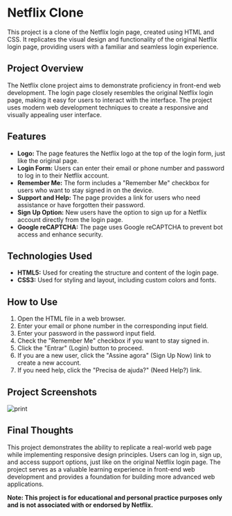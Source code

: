 # Netflix Clone

This project is a clone of the Netflix login page, created using HTML and CSS. It replicates the visual design and functionality of the original Netflix login page, providing users with a familiar and seamless login experience.

## Project Overview

The Netflix clone project aims to demonstrate proficiency in front-end web development. The login page closely resembles the original Netflix login page, making it easy for users to interact with the interface. The project uses modern web development techniques to create a responsive and visually appealing user interface.

## Features

- **Logo:** The page features the Netflix logo at the top of the login form, just like the original page.
- **Login Form:** Users can enter their email or phone number and password to log in to their Netflix account.
- **Remember Me:** The form includes a "Remember Me" checkbox for users who want to stay signed in on the device.
- **Support and Help:** The page provides a link for users who need assistance or have forgotten their password.
- **Sign Up Option:** New users have the option to sign up for a Netflix account directly from the login page.
- **Google reCAPTCHA:** The page uses Google reCAPTCHA to prevent bot access and enhance security.

## Technologies Used

- **HTML5:** Used for creating the structure and content of the login page.
- **CSS3:** Used for styling and layout, including custom colors and fonts.

## How to Use

1. Open the HTML file in a web browser.
2. Enter your email or phone number in the corresponding input field.
3. Enter your password in the password input field.
4. Check the "Remember Me" checkbox if you want to stay signed in.
5. Click the "Entrar" (Login) button to proceed.
6. If you are a new user, click the "Assine agora" (Sign Up Now) link to create a new account.
7. If you need help, click the "Precisa de ajuda?" (Need Help?) link.

## Project Screenshots

![print](https://github.com/marco-almeida701/Clone-Netflix/assets/126623187/0e45b9d1-5743-4e7a-9ff6-9a8a150b759c)


## Final Thoughts

This project demonstrates the ability to replicate a real-world web page while implementing responsive design principles. Users can log in, sign up, and access support options, just like on the original Netflix login page. The project serves as a valuable learning experience in front-end web development and provides a foundation for building more advanced web applications.

**Note: This project is for educational and personal practice purposes only and is not associated with or endorsed by Netflix.**

